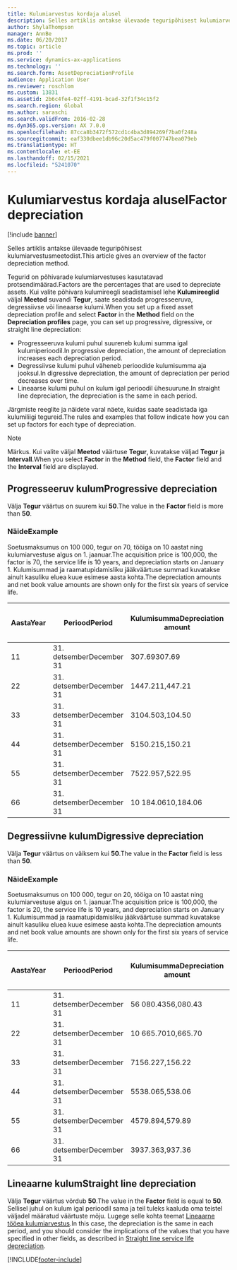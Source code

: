 ```yaml
---
title: Kulumiarvestus kordaja alusel
description: Selles artiklis antakse ülevaade teguripõhisest kulumiarvestusmeetodist.
author: ShylaThompson
manager: AnnBe
ms.date: 06/20/2017
ms.topic: article
ms.prod: ''
ms.service: dynamics-ax-applications
ms.technology: ''
ms.search.form: AssetDepreciationProfile
audience: Application User
ms.reviewer: roschlom
ms.custom: 13831
ms.assetid: 2b6c4fe4-02ff-4191-bcad-32f1f34c15f2
ms.search.region: Global
ms.author: saraschi
ms.search.validFrom: 2016-02-28
ms.dyn365.ops.version: AX 7.0.0
ms.openlocfilehash: 87cca8b3472f572cd1c4ba3d894269f7ba0f248a
ms.sourcegitcommit: eaf330dbee1db96c20d5ac479f007747bea079eb
ms.translationtype: HT
ms.contentlocale: et-EE
ms.lasthandoff: 02/15/2021
ms.locfileid: "5241070"
---
```

# <a name="factor-depreciation"></a><span data-ttu-id="8499e-103">Kulumiarvestus kordaja alusel</span><span class="sxs-lookup"><span data-stu-id="8499e-103">Factor depreciation</span></span>

[!include [banner](../includes/banner.md)]

<span data-ttu-id="8499e-104">Selles artiklis antakse ülevaade teguripõhisest kulumiarvestusmeetodist.</span><span class="sxs-lookup"><span data-stu-id="8499e-104">This article gives an overview of the factor depreciation method.</span></span>

<span data-ttu-id="8499e-105">Tegurid on põhivarade kulumiarvestuses kasutatavad protsendimäärad.</span><span class="sxs-lookup"><span data-stu-id="8499e-105">Factors are the percentages that are used to depreciate assets.</span></span> <span data-ttu-id="8499e-106">Kui valite põhivara kulumireegli seadistamisel lehe **Kulumireeglid** väljal **Meetod** suvandi **Tegur**, saate seadistada progresseeruva, degressiivse või lineaarse kulumi.</span><span class="sxs-lookup"><span data-stu-id="8499e-106">When you set up a fixed asset depreciation profile and select **Factor** in the **Method** field on the **Depreciation profiles** page, you can set up progressive, digressive, or straight line depreciation:</span></span>

-   <span data-ttu-id="8499e-107">Progresseeruva kulumi puhul suureneb kulumi summa igal kulumiperioodil.</span><span class="sxs-lookup"><span data-stu-id="8499e-107">In progressive depreciation, the amount of depreciation increases each depreciation period.</span></span>
-   <span data-ttu-id="8499e-108">Degressiivse kulumi puhul väheneb perioodide kulumisumma aja jooksul.</span><span class="sxs-lookup"><span data-stu-id="8499e-108">In digressive depreciation, the amount of depreciation per period decreases over time.</span></span>
-   <span data-ttu-id="8499e-109">Lineaarse kulumi puhul on kulum igal perioodil ühesuurune.</span><span class="sxs-lookup"><span data-stu-id="8499e-109">In straight line depreciation, the depreciation is the same in each period.</span></span>

<span data-ttu-id="8499e-110">Järgmiste reeglite ja näidete varal näete, kuidas saate seadistada iga kulumiliigi tegureid.</span><span class="sxs-lookup"><span data-stu-id="8499e-110">The rules and examples that follow indicate how you can set up factors for each type of depreciation.</span></span> 

> [!NOTE] 
> <span data-ttu-id="8499e-111">Märkus. Kui valite väljal **Meetod** väärtuse **Tegur**, kuvatakse väljad **Tegur** ja **Intervall**.</span><span class="sxs-lookup"><span data-stu-id="8499e-111">When you select **Factor** in the **Method** field, the **Factor** field and the **Interval** field are displayed.</span></span>

## <a name="progressive-depreciation"></a><span data-ttu-id="8499e-112">Progresseeruv kulum</span><span class="sxs-lookup"><span data-stu-id="8499e-112">Progressive depreciation</span></span>
<span data-ttu-id="8499e-113">Välja **Tegur** väärtus on suurem kui **50**.</span><span class="sxs-lookup"><span data-stu-id="8499e-113">The value in the **Factor** field is more than **50**.</span></span>

### <a name="example"></a><span data-ttu-id="8499e-114">Näide</span><span class="sxs-lookup"><span data-stu-id="8499e-114">Example</span></span>

<span data-ttu-id="8499e-115">Soetusmaksumus on 100 000, tegur on 70, tööiga on 10 aastat ning kulumiarvestuse algus on 1. jaanuar.</span><span class="sxs-lookup"><span data-stu-id="8499e-115">The acquisition price is 100,000, the factor is 70, the service life is 10 years, and depreciation starts on January 1.</span></span> <span data-ttu-id="8499e-116">Kulumisummad ja raamatupidamisliku jääkväärtuse summad kuvatakse ainult kasuliku eluea kuue esimese aasta kohta.</span><span class="sxs-lookup"><span data-stu-id="8499e-116">The depreciation amounts and net book value amounts are shown only for the first six years of service life.</span></span>

| <span data-ttu-id="8499e-117">Aasta</span><span class="sxs-lookup"><span data-stu-id="8499e-117">Year</span></span> | <span data-ttu-id="8499e-118">Periood</span><span class="sxs-lookup"><span data-stu-id="8499e-118">Period</span></span>      | <span data-ttu-id="8499e-119">Kulumisumma</span><span class="sxs-lookup"><span data-stu-id="8499e-119">Depreciation amount</span></span> | <span data-ttu-id="8499e-120">Raamatupidamisliku jääkväärtuse summa</span><span class="sxs-lookup"><span data-stu-id="8499e-120">Net book value amount</span></span> |
|------|-------------|---------------------|-----------------------|
| <span data-ttu-id="8499e-121">1</span><span class="sxs-lookup"><span data-stu-id="8499e-121">1</span></span>    | <span data-ttu-id="8499e-122">31. detsember</span><span class="sxs-lookup"><span data-stu-id="8499e-122">December 31</span></span> | <span data-ttu-id="8499e-123">307.69</span><span class="sxs-lookup"><span data-stu-id="8499e-123">307.69</span></span>              | <span data-ttu-id="8499e-124">99 692.31</span><span class="sxs-lookup"><span data-stu-id="8499e-124">99,692.31</span></span>             |
| <span data-ttu-id="8499e-125">2</span><span class="sxs-lookup"><span data-stu-id="8499e-125">2</span></span>    | <span data-ttu-id="8499e-126">31. detsember</span><span class="sxs-lookup"><span data-stu-id="8499e-126">December 31</span></span> | <span data-ttu-id="8499e-127">1447.21</span><span class="sxs-lookup"><span data-stu-id="8499e-127">1,447.21</span></span>            | <span data-ttu-id="8499e-128">98,245.10</span><span class="sxs-lookup"><span data-stu-id="8499e-128">98,245.10</span></span>             |
| <span data-ttu-id="8499e-129">3</span><span class="sxs-lookup"><span data-stu-id="8499e-129">3</span></span>    | <span data-ttu-id="8499e-130">31. detsember</span><span class="sxs-lookup"><span data-stu-id="8499e-130">December 31</span></span> | <span data-ttu-id="8499e-131">3104.50</span><span class="sxs-lookup"><span data-stu-id="8499e-131">3,104.50</span></span>            | <span data-ttu-id="8499e-132">95,140.60</span><span class="sxs-lookup"><span data-stu-id="8499e-132">95,140.60</span></span>             |
| <span data-ttu-id="8499e-133">4</span><span class="sxs-lookup"><span data-stu-id="8499e-133">4</span></span>    | <span data-ttu-id="8499e-134">31. detsember</span><span class="sxs-lookup"><span data-stu-id="8499e-134">December 31</span></span> | <span data-ttu-id="8499e-135">5150.21</span><span class="sxs-lookup"><span data-stu-id="8499e-135">5,150.21</span></span>            | <span data-ttu-id="8499e-136">89,990.39</span><span class="sxs-lookup"><span data-stu-id="8499e-136">89,990.39</span></span>             |
| <span data-ttu-id="8499e-137">5</span><span class="sxs-lookup"><span data-stu-id="8499e-137">5</span></span>    | <span data-ttu-id="8499e-138">31. detsember</span><span class="sxs-lookup"><span data-stu-id="8499e-138">December 31</span></span> | <span data-ttu-id="8499e-139">7522.95</span><span class="sxs-lookup"><span data-stu-id="8499e-139">7,522.95</span></span>            | <span data-ttu-id="8499e-140">82,467.44</span><span class="sxs-lookup"><span data-stu-id="8499e-140">82,467.44</span></span>             |
| <span data-ttu-id="8499e-141">6</span><span class="sxs-lookup"><span data-stu-id="8499e-141">6</span></span>    | <span data-ttu-id="8499e-142">31. detsember</span><span class="sxs-lookup"><span data-stu-id="8499e-142">December 31</span></span> | <span data-ttu-id="8499e-143">10 184.06</span><span class="sxs-lookup"><span data-stu-id="8499e-143">10,184.06</span></span>           | <span data-ttu-id="8499e-144">72,283.38</span><span class="sxs-lookup"><span data-stu-id="8499e-144">72,283.38</span></span>             |

## <a name="digressive-depreciation"></a><span data-ttu-id="8499e-145">Degressiivne kulum</span><span class="sxs-lookup"><span data-stu-id="8499e-145">Digressive depreciation</span></span>
<span data-ttu-id="8499e-146">Välja **Tegur** väärtus on väiksem kui **50**.</span><span class="sxs-lookup"><span data-stu-id="8499e-146">The value in the **Factor** field is less than **50**.</span></span>

### <a name="example"></a><span data-ttu-id="8499e-147">Näide</span><span class="sxs-lookup"><span data-stu-id="8499e-147">Example</span></span>

<span data-ttu-id="8499e-148">Soetusmaksumus on 100 000, tegur on 20, tööiga on 10 aastat ning kulumiarvestuse algus on 1. jaanuar.</span><span class="sxs-lookup"><span data-stu-id="8499e-148">The acquisition price is 100,000, the factor is 20, the service life is 10 years, and depreciation starts on January 1.</span></span> <span data-ttu-id="8499e-149">Kulumisummad ja raamatupidamisliku jääkväärtuse summad kuvatakse ainult kasuliku eluea kuue esimese aasta kohta.</span><span class="sxs-lookup"><span data-stu-id="8499e-149">The depreciation amounts and net book value amounts are shown only for the first six years of service life.</span></span>

| <span data-ttu-id="8499e-150">Aasta</span><span class="sxs-lookup"><span data-stu-id="8499e-150">Year</span></span> | <span data-ttu-id="8499e-151">Periood</span><span class="sxs-lookup"><span data-stu-id="8499e-151">Period</span></span>      | <span data-ttu-id="8499e-152">Kulumisumma</span><span class="sxs-lookup"><span data-stu-id="8499e-152">Depreciation amount</span></span> | <span data-ttu-id="8499e-153">Raamatupidamisliku jääkväärtuse summa</span><span class="sxs-lookup"><span data-stu-id="8499e-153">Net book value amount</span></span> |
|------|-------------|---------------------|-----------------------|
| <span data-ttu-id="8499e-154">1</span><span class="sxs-lookup"><span data-stu-id="8499e-154">1</span></span>    | <span data-ttu-id="8499e-155">31. detsember</span><span class="sxs-lookup"><span data-stu-id="8499e-155">December 31</span></span> | <span data-ttu-id="8499e-156">56 080.43</span><span class="sxs-lookup"><span data-stu-id="8499e-156">56,080.43</span></span>           | <span data-ttu-id="8499e-157">43,919.57</span><span class="sxs-lookup"><span data-stu-id="8499e-157">43,919.57</span></span>             |
| <span data-ttu-id="8499e-158">2</span><span class="sxs-lookup"><span data-stu-id="8499e-158">2</span></span>    | <span data-ttu-id="8499e-159">31. detsember</span><span class="sxs-lookup"><span data-stu-id="8499e-159">December 31</span></span> | <span data-ttu-id="8499e-160">10 665.70</span><span class="sxs-lookup"><span data-stu-id="8499e-160">10,665.70</span></span>           | <span data-ttu-id="8499e-161">33,253.87</span><span class="sxs-lookup"><span data-stu-id="8499e-161">33,253.87</span></span>             |
| <span data-ttu-id="8499e-162">3</span><span class="sxs-lookup"><span data-stu-id="8499e-162">3</span></span>    | <span data-ttu-id="8499e-163">31. detsember</span><span class="sxs-lookup"><span data-stu-id="8499e-163">December 31</span></span> | <span data-ttu-id="8499e-164">7156.22</span><span class="sxs-lookup"><span data-stu-id="8499e-164">7,156.22</span></span>            | <span data-ttu-id="8499e-165">26,097.65</span><span class="sxs-lookup"><span data-stu-id="8499e-165">26,097.65</span></span>             |
| <span data-ttu-id="8499e-166">4</span><span class="sxs-lookup"><span data-stu-id="8499e-166">4</span></span>    | <span data-ttu-id="8499e-167">31. detsember</span><span class="sxs-lookup"><span data-stu-id="8499e-167">December 31</span></span> | <span data-ttu-id="8499e-168">5538.06</span><span class="sxs-lookup"><span data-stu-id="8499e-168">5,538.06</span></span>            | <span data-ttu-id="8499e-169">20,559.59</span><span class="sxs-lookup"><span data-stu-id="8499e-169">20,559.59</span></span>             |
| <span data-ttu-id="8499e-170">5</span><span class="sxs-lookup"><span data-stu-id="8499e-170">5</span></span>    | <span data-ttu-id="8499e-171">31. detsember</span><span class="sxs-lookup"><span data-stu-id="8499e-171">December 31</span></span> | <span data-ttu-id="8499e-172">4579.89</span><span class="sxs-lookup"><span data-stu-id="8499e-172">4,579.89</span></span>            | <span data-ttu-id="8499e-173">15,979.70</span><span class="sxs-lookup"><span data-stu-id="8499e-173">15,979.70</span></span>             |
| <span data-ttu-id="8499e-174">6</span><span class="sxs-lookup"><span data-stu-id="8499e-174">6</span></span>    | <span data-ttu-id="8499e-175">31. detsember</span><span class="sxs-lookup"><span data-stu-id="8499e-175">December 31</span></span> | <span data-ttu-id="8499e-176">3937.36</span><span class="sxs-lookup"><span data-stu-id="8499e-176">3,937.36</span></span>            | <span data-ttu-id="8499e-177">12,042.34</span><span class="sxs-lookup"><span data-stu-id="8499e-177">12,042.34</span></span>             |

## <a name="straight-line-depreciation"></a><span data-ttu-id="8499e-178">Lineaarne kulum</span><span class="sxs-lookup"><span data-stu-id="8499e-178">Straight line depreciation</span></span>
<span data-ttu-id="8499e-179">Välja **Tegur** väärtus võrdub **50**.</span><span class="sxs-lookup"><span data-stu-id="8499e-179">The value in the **Factor** field is equal to **50**.</span></span> <span data-ttu-id="8499e-180">Sellisel juhul on kulum igal perioodil sama ja teil tuleks kaaluda oma teistel väljadel määratud väärtuste mõju. Lugege selle kohta teemat [Lineaarne tööea kulumiarvestus](straight-line-service-life-depreciation.md).</span><span class="sxs-lookup"><span data-stu-id="8499e-180">In this case, the depreciation is the same in each period, and you should consider the implications of the values that you have specified in other fields, as described in [Straight line service life depreciation](straight-line-service-life-depreciation.md).</span></span>





[!INCLUDE[footer-include](../../includes/footer-banner.md)]
